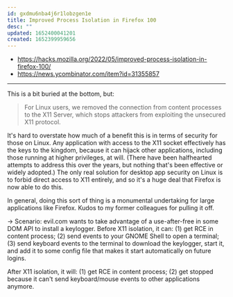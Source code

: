 ```yaml
---
id: gxdmu6nba4j6r1lobzgen1e
title: Improved Process Isolation in Firefox 100
desc: ""
updated: 1652400041201
created: 1652399959656
---
```


- https://hacks.mozilla.org/2022/05/improved-process-isolation-in-firefox-100/
- https://news.ycombinator.com/item?id=31355857

---

This is a bit buried at the bottom, but:

> For Linux users, we removed the connection from content processes to the X11 Server, which stops attackers from exploiting the unsecured X11 protocol.

It's hard to overstate how much of a benefit this is in terms of security for those on Linux. Any application with access to the X11 socket effectively has the keys to the kingdom, because it can hijack other applications, including those running at higher privileges, at will. (There have been halfhearted attempts to address this over the years, but nothing that's been effective or widely adopted.) The only real solution for desktop app security on Linux is to forbid direct access to X11 entirely, and so it's a huge deal that Firefox is now able to do this.

In general, doing this sort of thing is a monumental undertaking for large applications like Firefox. Kudos to my former colleagues for pulling it off.

->
Scenario: evil.com wants to take advantage of a use-after-free in some DOM API to install a keylogger.
Before X11 isolation, it can: (1) get RCE in content process; (2) send events to your GNOME Shell to open a terminal; (3) send keyboard events to the terminal to download the keylogger, start it, and add it to some config file that makes it start automatically on future logins.

After X11 isolation, it will: (1) get RCE in content process; (2) get stopped because it can't send keyboard/mouse events to other applications anymore.
